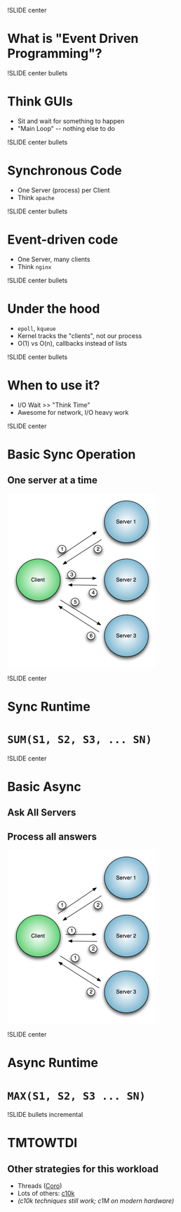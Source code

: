 !SLIDE center
# What is "Event Driven Programming"? #

!SLIDE center bullets
# Think GUIs

* Sit and wait for something to happen
* "Main Loop" -- nothing else to do

!SLIDE center bullets
# Synchronous Code

* One Server (process) per Client
* Think `apache`

!SLIDE center bullets
# Event-driven code

* One Server, many clients
* Think `nginx`

!SLIDE center bullets
# Under the hood

* `epoll`, `kqueue`
* Kernel tracks the "clients", not our process
* O(1) vs O(n), callbacks instead of lists

!SLIDE center bullets
# When to use it?

* I/O Wait >> "Think Time"
* Awesome for network, I/O  heavy work

!SLIDE center
# Basic Sync Operation
## One server at a time
![img/sync.png](img/sync.png)

!SLIDE center
# Sync Runtime
# `SUM(S1, S2, S3, ... SN)`

!SLIDE center
# Basic Async
## Ask All Servers
## Process all answers
![img/async.png](img/async.png)

!SLIDE center
# Async Runtime
# `MAX(S1, S2, S3 ... SN)`

!SLIDE bullets incremental
# TMTOWTDI
## Other strategies for this workload

* Threads ([Coro](http://search.cpan.org/dist/Coro/))
* Lots of others: [c10k](http://www.kegel.com/c10k.html)
* *(c10k techniques still work; c1M on modern hardware)*

